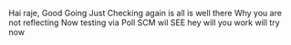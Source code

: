  Hai raje, Good Going
 Just Checking again is all is well there
Why you  are not reflecting
Now testing via Poll SCM wil SEE
hey 
will you work
will try now
